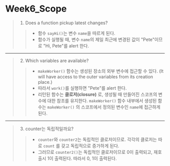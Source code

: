 # Week6_Scope
> 1. Does a function pickup latest changes?
>> - 함수 `sayHi()`는 변수 `name`을 따르게 된다.
>> - 함수가 실행될 때, 변수 `name`의 제일 최근에 변경된 값이 "Pete"이므로 "Hi, Pete"를 alert 한다.
***
> 2. Which variables are available?
>> - `makeWorker()` 함수는 생성된 장소의 외부 변수에 접근할 수 있다. (It will have access to the outer variables from its creation place.)
>> - 따라서 `work()`를 실행하면 "Pete"를 alert 한다.
>> - 리턴된 함수는 **클로저(closure)** 로,  생성될 때 만들어진 스코프의 변수에 대한 참조를 유지한다. `makeWorker()` 함수 내부에서 생성된 함수는 `makeWorker()` 의 스코프에서 정의된 변수인 `name`에 접근하게 된다. 
***
> 3. counter는 독립적일까요?
>> - `counter`와 `counter2`는 독립적인 클로저이므로. 각각의 클로저는 따로 `count` 를 갖고 독립적으로 증가하게 된다.
>> - 그러므로 `counter2()`는 독립적인 클로저이므로 0이 출력되고, 재호출시 1이 출력된다. 따라서 0, 1이 출력된다.